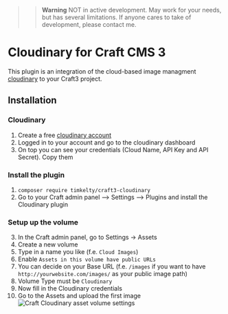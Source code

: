 >> **Warning**
>> NOT in active development. May work for your needs, but has several limitations.
>> If anyone cares to take of development, please contact me.

Cloudinary for Craft CMS 3
=======================
This plugin is an integration of the cloud-based image managment  [cloudinary](https://cloudinary.com/) to your Craft3 project.

## Installation
### Cloudinary
1. Create a free [cloudinary account](https://cloudinary.com/)
2. Logged in to your account and go to the cloudinary dashboard
3. On top you can see your credentials (Cloud Name, API Key and API Secret). Copy them

### Install the plugin
1. `composer require timkelty/craft3-cloudinary`
2. Go to your Craft admin panel --> Settings --> Plugins and install the Cloudinary plugin

### Setup up the volume
3. In the Craft admin panel, go to Settings -> Assets
4. Create a new volume
5. Type in a name you like (f.e. `Cloud Images`)
6. Enable `Assets in this volume have public URLs`
7. You can decide on your Base URL (f.e. `/images` if you want to have `http://yourwebsite.com/images/` as your public image path)
8. Volume Type must be `Cloudinary`
9. Now fill in the Cloudinary credentials
10. Go to the Assets and upload the first image
![Craft Cloudinary asset volume settings](https://res.cloudinary.com/dsteinel/image/upload/v1532443782/craft-cloudinary-asset-volume-settings.png)
